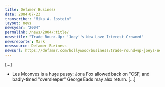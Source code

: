 ```yaml
---
title: Defamer Business
date: 2004-07-23
transcriber: "Mika A. Epstein"
layout: news
newsyear: "2004"
permalink: /news/2004/:title/
newstitle: "Trade Round-Up: 'Joey''s New Love Interest Crowned"
newsreporter: Mark
newssource: Defamer Business
newsurl: https://defamer.com/hollywood/business/trade-round+up-joeys-new-love-interest-crowned-18143.php
---
```


[...]

* Les Moonves is a huge pussy: Jorja Fox allowed back on "CSI", and badly-timed "oversleeper" George Eads may also return. [...]

